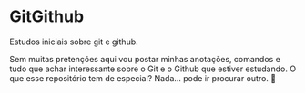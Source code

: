# GitGithub
Estudos iniciais sobre git e github. 

Sem muitas pretenções aqui vou postar minhas anotações, comandos e tudo que achar interessante sobre o Git e o Github que estiver estudando. O que esse repositório tem de especial? Nada... pode ir procurar outro. 🔡

